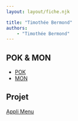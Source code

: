 ```yaml
---
layout: layout/fiche.njk

title: "Timothée Bermond"
authors:
    - "Timothée Bermond"
---
```


## POK & MON

* [POK](./pok)
* [MON](./mon)

## Projet

[Appli Menu](../../../projets/2022-2023/Menu)
